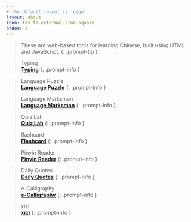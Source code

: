 ```yaml
---
# the default layout is 'page'
layout: about
icon: fas fa-external-link-square
order: 4
---
```

> These are web-based tools for learning Chinese, built using HTML and JavaScript.
{: .prompt-tip }

> Typing <br> [**Typing**](https://linsnotes.github.io/typing/)
{: .prompt-info }

> Language Puzzle <br> [**Language Puzzle**](https://linsnotes.github.io/puzzle/)
{: .prompt-info }

> Language Marksman <br> [**Language Marksman**](https://linsnotes.github.io/shooting/)
{: .prompt-info }

> Quiz Lah <br> [**Quiz Lah**](https://linsnotes.github.io/quiz/)
{: .prompt-info }

> flashcard <br> [**Flashcard**](https://linsnotes.github.io/flashcard/)
{: .prompt-info }

> Pinyin Reader <br> [**Pinyin Reader**](https://linsnotes.github.io/pinyin/)
{: .prompt-info }

> Daily Quotes <br> [**Daily Quotes**](https://linsnotes.github.io/daily/)
{: .prompt-info }

> e-Calligraphy <br> [**e-Calligraphy**](https://linsnotes.github.io/e-calligraphy/)
{: .prompt-info }

> xizi <br> [**xizi**](https://linsnotes.github.io/xizi/)
{: .prompt-info }



